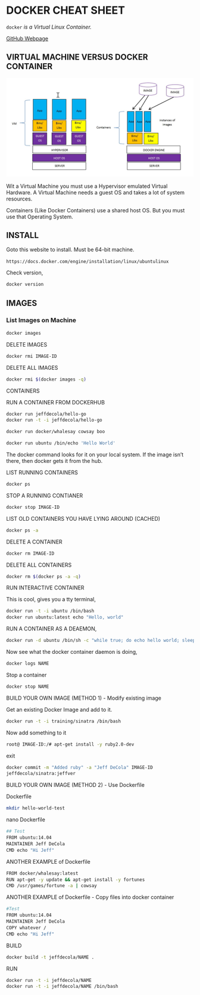 # DOCKER CHEAT SHEET

`docker` _is a Virtual Linux Container._

[GitHub Webpage](https://jeffdecola.github.io/my-cheat-sheets/)

## VIRTUAL MACHINE VERSUS DOCKER CONTAINER

![IMAGE - Virtual-Machine-vs-Docker - IMAGE](docs/pics/Virtual-Machine-vs-Docker.jpg)

Wit a Virtual Machine you must use a Hypervisor emulated Virtual Hardware.
A Virtual Machine needs a guest OS and takes a lot of system resources.

Containers (Like Docker Containers) use a shared host OS.  But you must use that
Operating System.

## INSTALL

Goto this website to install.  Must be 64-bit machine.

`https://docs.docker.com/engine/installation/linux/ubuntulinux`

Check version,

```bash
docker version
```

## IMAGES

### List Images on Machine

```bash
docker images
```

DELETE IMAGES

```bash
docker rmi IMAGE-ID
```

DELETE ALL IMAGES

```bash
docker rmi $(docker images -q)	
```

CONTAINERS

RUN  A CONTAINER FROM DOCKERHUB

```bash
docker run jeffdecola/hello-go
docker run -t -i jeffdecola/hello-go
```

```bash
docker run docker/whalesay cowsay boo
```

```bash
docker run ubuntu /bin/echo 'Hello World'
```

The docker command looks for it on your local system. If the image isn’t there,
then docker gets it from the hub.

LIST RUNNING CONTAINERS

```bash
docker ps
```

STOP A RUNNING CONTIANER

```bash
docker stop IMAGE-ID
```

LIST OLD CONTAINERS YOU HAVE LYING AROUND (CACHED)

```bash
docker ps -a
```

DELETE A CONTAINER

```bash
docker rm IMAGE-ID
```

DELETE ALL CONTAINERS

```bash
docker rm $(docker ps -a -q)
```

RUN INTERACTIVE CONTAINER

This is cool, gives you a tty terminal,

```bash
docker run -t -i ubuntu /bin/bash
docker run ubuntu:latest echo "Hello, world"
```

RUN A CONTAINER AS A DEAEMON,

```bash
docker run -d ubuntu /bin/sh -c "while true; do echo hello world; sleep 1; done"
```

Now see what the docker container daemon is doing,

```bash
docker logs NAME 
```

Stop a container

```bash
docker stop NAME 
```

BUILD YOUR OWN IMAGE (METHOD 1) - Modify existing image

Get an existing Docker Image and add to it.

```bash
docker run -t -i training/sinatra /bin/bash
```

Now add something to it

```bash
root@ IMAGE-ID:/# apt-get install -y ruby2.0-dev
```

exit

```bash
docker commit -m "Added ruby" -a "Jeff DeCola" IMAGE-ID
jeffdecola/sinatra:jeffver
```

BUILD YOUR OWN IMAGE (METHOD 2) - Use Dockerfile

Dockerfile

```bash
mkdir hello-world-test
```

nano  Dockerfile

```bash
## Test
FROM ubuntu:14.04
MAINTAINER Jeff DeCola
CMD echo "Hi Jeff"
```

ANOTHER EXAMPLE of Dockerfile

```bash
FROM docker/whalesay:latest
RUN apt-get -y update && apt-get install -y fortunes
CMD /usr/games/fortune -a | cowsay
```

ANOTHER EXAMPLE of Dockerfile - Copy files into docker container

```bash
#Test
FROM ubuntu:14.04
MAINTAINER Jeff DeCola
COPY whatever /
CMD echo "Hi Jeff"
```

BUILD

```bash
docker build -t jeffdecola/NAME .
```

RUN

```bash
docker run -t -i jeffdecola/NAME
docker run -t -i jeffdecola/NAME /bin/bash
```



